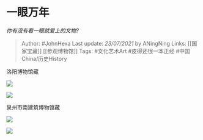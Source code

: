 # 一眼万年
*你有没有看一眼就爱上的文物?*

> Author: #JohnHexa
Last update: *23/07/2021* by ANingNing
Links: [[国家宝藏]] [[参观博物馆]]
Tags: #文化艺术Art #皮得还很一本正经 #中国China/历史History 


 
洛阳博物馆藏

![](https://pic1.zhimg.com/50/v2-80f5ba63952c936b3bb27201ab0f99f4_hd.jpg?source=1940ef5c)  


![](https://pic1.zhimg.com/50/v2-4dbecd365d18e658257f68d93008f93f_hd.jpg?source=1940ef5c)  


  


泉州市南建筑博物馆藏

  


![](https://pic1.zhimg.com/50/v2-281f39c34eceb91ffecda6495b82995a_hd.jpg?source=1940ef5c)  


![](https://pic1.zhimg.com/50/v2-7e1e7d27d5c99d338efe0310a19e49b2_hd.jpg?source=1940ef5c)

